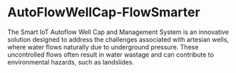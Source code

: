 # AutoFlowWellCap-FlowSmarter
The Smart IoT Autoflow Well Cap and Management System is an innovative solution designed to address the challenges associated with artesian wells, where water flows naturally due to underground pressure. These uncontrolled flows often result in water wastage and can contribute to environmental hazards, such as landslides.
